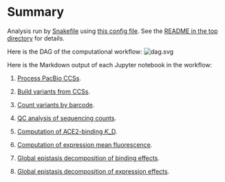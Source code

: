 # Summary

Analysis run by [Snakefile](../../Snakefile)
using [this config file](../../config.yaml).
See the [README in the top directory](../../README.md)
for details.

Here is the DAG of the computational workflow:
![dag.svg](dag.svg)

Here is the Markdown output of each Jupyter notebook in the
workflow:

1. [Process PacBio CCSs](process_ccs.md).

2. [Build variants from CCSs](build_variants.md).

3. [Count variants by barcode](count_variants.md).

4. [QC analysis of sequencing counts](analyze_counts.md).

5. [Computation of ACE2-binding *K*_D](compute_binding_Kd.md).

6. [Computation of expression mean fluorescence](compute_expression_meanF.md).

7. [Global epistasis decomposition of binding effects](global_epistasis_binding.md).

8. [Global epistasis decomposition of expression effects](global_epistasis_expression.md).